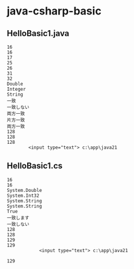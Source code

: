 # java-csharp-basic
## HelloBasic1.java
```
16
16
17
25
26
31
32
Double
Integer
String
一致
一致しない
両方一致
片方一致
両方一致
128
128
128
        <input type="text"> c:\app\java21
```
## HelloBasic1.cs
```
16
16
System.Double
System.Int32
System.String
System.String
True
一致します
一致しない
128
128
129
129
            <input type="text"> c:\app\java21

129
```
